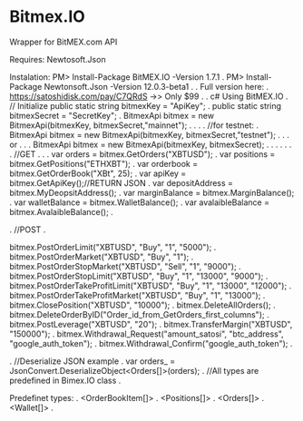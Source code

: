 # Bitmex.IO
Wrapper for BitMEX.com API

Requires:
Newtosoft.Json

Instalation:
PM> Install-Package BitMEX.IO -Version 1.7.1
.
PM> Install-Package Newtonsoft.Json -Version 12.0.3-beta1
.
.
Full version here:
.
https://satoshidisk.com/pay/C7QRdS  ->> Only $99
.
.
c#
Using BitMEX.IO
.
// Initialize
public static string bitmexKey = "ApiKey";
.
public static string bitmexSecret = "SecretKey";
.
BitmexApi bitmex = new BitmexApi(bitmexKey, bitmexSecret,"mainnet");
.
.
.
.
//for testnet:
.
BitmexApi bitmex = new BitmexApi(bitmexKey, bitmexSecret,"testnet");
.
.
.
or
.
.
.
BitmexApi bitmex = new BitmexApi(bitmexKey, bitmexSecret);
.
.
.
.
.
.
.
//GET
.
.
.
var orders = bitmex.GetOrders("XBTUSD");
.
var positions = bitmex.GetPositions("ETHXBT");
.
var orderbook = bitmex.GetOrderBook("XBt", 25);
.
var apiKey = bitmex.GetApiKey();//RETURN JSON
.
var depositAddress = bitmex.MyDeopsitAddress();
.
var marginBalance = bitmex.MarginBalance();
.
var walletBalance = bitmex.WalletBalance();
.
var avalaibleBalance = bitmex.AvalaibleBalance();
.

.
//POST
.


bitmex.PostOrderLimit("XBTUSD", "Buy", "1", "5000");
.
bitmex.PostOrderMarket("XBTUSD", "Buy", "1");
.
bitmex.PostOrderStopMarket("XBTUSD", "Sell", "1", "9000");
.
bitmex.PostOrderStopLimit("XBTUSD", "Buy", "1", "13000", "9000");
.
bitmex.PostOrderTakeProfitLimit("XBTUSD", "Buy", "1", "13000", "12000");
.
bitmex.PostOrderTakeProfitMarket("XBTUSD", "Buy", "1", "13000");
.
bitmex.ClosePosition("XBTUSD", "10000");
.
bitmex.DeleteAllOrders();
.
bitmex.DeleteOrderByID("Order_id_from_GetOrders_first_columns");
.
bitmex.PostLeverage("XBTUSD", "20");
.
bitmex.TransferMargin("XBTUSD", "150000");
.
bitmex.Withdrawal_Request("amount_satosi", "btc_address", "google_auth_token");
.
bitmex.Withdrawal_Confirm("google_auth_token");
.

.
//Deserialize JSON example
.
var orders_ = JsonConvert.DeserializeObject<Orders[]>(orders); 
.
//All types are predefined in Bimex.IO class
.


Predefinet types:
.
<OrderBookItem[]>
.
<Positions[]>
.
<Orders[]>
.
<Wallet[]>
.



